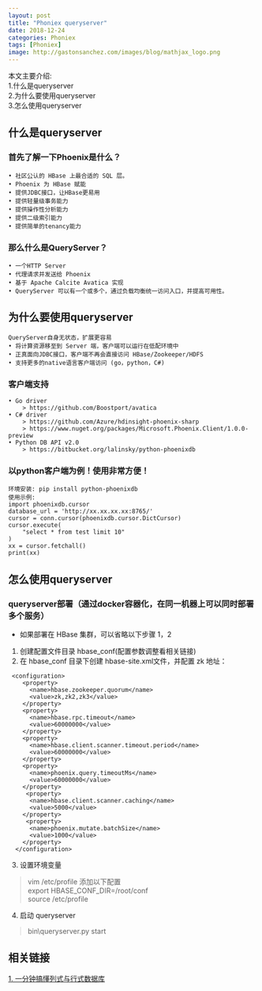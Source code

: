```yaml
---
layout: post
title: "Phoniex queryserver"
date: 2018-12-24
categories: Phoniex
tags: [Phoniex]
image: http://gastonsanchez.com/images/blog/mathjax_logo.png
---
```

本文主要介绍:  
1.什么是queryserver  
2.为什么要使用queryserver  
3.怎么使用queryserver  
<!-- more -->
## 什么是queryserver
### 首先了解一下Phoenix是什么？
~~~
• 社区公认的 HBase 上最合适的 SQL 层。
• Phoenix 为 HBase 赋能
• 提供JDBC接口，让HBase更易用
• 提供轻量级事务能力
• 提供操作性分析能力
• 提供二级索引能力
• 提供简单的tenancy能力 
~~~
### 那么什么是QueryServer？
~~~
• 一个HTTP Server
• 代理请求并发送给 Phoenix
• 基于 Apache Calcite Avatica 实现
• QueryServer 可以有一个或多个，通过负载均衡统一访问入口，并提高可用性。
~~~

## 为什么要使用queryserver
~~~
QueryServer自身无状态，扩展更容易
• 将计算资源移至到 Server 端，客户端可以运行在低配环境中
• 正真面向JDBC接口，客户端不再会直接访问 HBase/Zookeeper/HDFS
• 支持更多的native语言客户端访问 (go，python，C#)
~~~
### 客户端支持
~~~
• Go driver
    > https://github.com/Boostport/avatica
• C# driver
    > https://github.com/Azure/hdinsight-phoenix-sharp
    > https://www.nuget.org/packages/Microsoft.Phoenix.Client/1.0.0-preview
• Python DB API v2.0
    > https://bitbucket.org/lalinsky/python-phoenixdb
~~~

### 以python客户端为例！使用非常方便！
~~~
环境安装: pip install python-phoenixdb
使用示例:
import phoenixdb.cursor
database_url = 'http://xx.xx.xx.xx:8765/'
cursor = conn.cursor(phoenixdb.cursor.DictCursor)
cursor.execute(
    "select * from test limit 10"
)
xx = cursor.fetchall()
print(xx)
~~~

## 怎么使用queryserver
### queryserver部署（通过docker容器化，在同一机器上可以同时部署多个服务）
* 如果部署在 HBase 集群，可以省略以下步骤 1，2
1. 创建配置文件目录 hbase_conf(配置参数调整看相关链接)
2. 在 hbase_conf 目录下创建 hbase-site.xml文件，并配置 zk 地址：
~~~
 <configuration>
    <property>
      <name>hbase.zookeeper.quorum</name>
      <value>zk,zk2,zk3</value>
    </property>
    <property>
      <name>hbase.rpc.timeout</name>
      <value>60000000</value>
    </property>
    <property>
      <name>hbase.client.scanner.timeout.period</name>
      <value>60000000</value>
    </property>
    <property>
      <name>phoenix.query.timeoutMs</name>
      <value>60000000</value>
    </property>
     <property>
      <name>hbase.client.scanner.caching</name>
      <value>5000</value>
    </property>
     <property>
      <name>phoenix.mutate.batchSize</name>
      <value>1000</value>
    </property>
  </configuration>
~~~
3. 设置环境变量  
> vim /etc/profile 添加以下配置  
> export HBASE_CONF_DIR=/root/conf  
> source /etc/profile
4. 启动 queryserver
> bin\queryserver.py start

## 相关链接
[1. 一分钟搞懂列式与行式数据库](http://zhuanlan.51cto.com/art/201703/535729.htm)  
